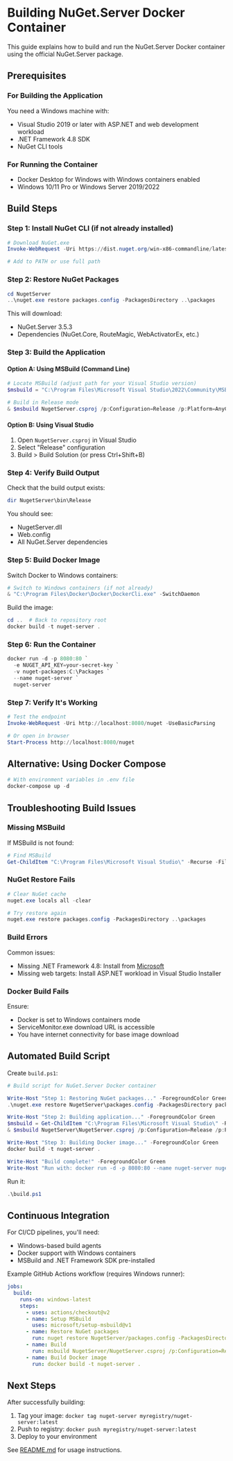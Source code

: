 # Building NuGet.Server Docker Container

This guide explains how to build and run the NuGet.Server Docker container using the official NuGet.Server package.

## Prerequisites

### For Building the Application

You need a Windows machine with:
- Visual Studio 2019 or later with ASP.NET and web development workload
- .NET Framework 4.8 SDK
- NuGet CLI tools

### For Running the Container

- Docker Desktop for Windows with Windows containers enabled
- Windows 10/11 Pro or Windows Server 2019/2022

## Build Steps

### Step 1: Install NuGet CLI (if not already installed)

```powershell
# Download NuGet.exe
Invoke-WebRequest -Uri https://dist.nuget.org/win-x86-commandline/latest/nuget.exe -OutFile nuget.exe

# Add to PATH or use full path
```

### Step 2: Restore NuGet Packages

```powershell
cd NugetServer
..\nuget.exe restore packages.config -PackagesDirectory ..\packages
```

This will download:
- NuGet.Server 3.5.3
- Dependencies (NuGet.Core, RouteMagic, WebActivatorEx, etc.)

### Step 3: Build the Application

#### Option A: Using MSBuild (Command Line)

```powershell
# Locate MSBuild (adjust path for your Visual Studio version)
$msbuild = "C:\Program Files\Microsoft Visual Studio\2022\Community\MSBuild\Current\Bin\MSBuild.exe"

# Build in Release mode
& $msbuild NugetServer.csproj /p:Configuration=Release /p:Platform=AnyCPU
```

#### Option B: Using Visual Studio

1. Open `NugetServer.csproj` in Visual Studio
2. Select "Release" configuration
3. Build > Build Solution (or press Ctrl+Shift+B)

### Step 4: Verify Build Output

Check that the build output exists:

```powershell
dir NugetServer\bin\Release
```

You should see:
- NugetServer.dll
- Web.config
- All NuGet.Server dependencies

### Step 5: Build Docker Image

Switch Docker to Windows containers:

```powershell
# Switch to Windows containers (if not already)
& "C:\Program Files\Docker\Docker\DockerCli.exe" -SwitchDaemon
```

Build the image:

```powershell
cd ..  # Back to repository root
docker build -t nuget-server .
```

### Step 6: Run the Container

```powershell
docker run -d -p 8080:80 `
  -e NUGET_API_KEY=your-secret-key `
  -v nuget-packages:C:\Packages `
  --name nuget-server `
  nuget-server
```

### Step 7: Verify It's Working

```powershell
# Test the endpoint
Invoke-WebRequest -Uri http://localhost:8080/nuget -UseBasicParsing

# Or open in browser
Start-Process http://localhost:8080/nuget
```

## Alternative: Using Docker Compose

```powershell
# With environment variables in .env file
docker-compose up -d
```

## Troubleshooting Build Issues

### Missing MSBuild

If MSBuild is not found:

```powershell
# Find MSBuild
Get-ChildItem "C:\Program Files\Microsoft Visual Studio\" -Recurse -Filter "MSBuild.exe" | Select-Object FullName
```

### NuGet Restore Fails

```powershell
# Clear NuGet cache
nuget.exe locals all -clear

# Try restore again
nuget.exe restore packages.config -PackagesDirectory ..\packages
```

### Build Errors

Common issues:
- Missing .NET Framework 4.8: Install from [Microsoft](https://dotnet.microsoft.com/download/dotnet-framework/net48)
- Missing web targets: Install ASP.NET workload in Visual Studio Installer

### Docker Build Fails

Ensure:
- Docker is set to Windows containers mode
- ServiceMonitor.exe download URL is accessible
- You have internet connectivity for base image download

## Automated Build Script

Create `build.ps1`:

```powershell
# Build script for NuGet.Server Docker container

Write-Host "Step 1: Restoring NuGet packages..." -ForegroundColor Green
.\nuget.exe restore NugetServer\packages.config -PackagesDirectory packages

Write-Host "Step 2: Building application..." -ForegroundColor Green
$msbuild = Get-ChildItem "C:\Program Files\Microsoft Visual Studio\" -Recurse -Filter "MSBuild.exe" | Select-Object -First 1 -ExpandProperty FullName
& $msbuild NugetServer\NugetServer.csproj /p:Configuration=Release /p:Platform=AnyCPU

Write-Host "Step 3: Building Docker image..." -ForegroundColor Green
docker build -t nuget-server .

Write-Host "Build complete!" -ForegroundColor Green
Write-Host "Run with: docker run -d -p 8080:80 --name nuget-server nuget-server"
```

Run it:

```powershell
.\build.ps1
```

## Continuous Integration

For CI/CD pipelines, you'll need:
- Windows-based build agents
- Docker support with Windows containers
- MSBuild and .NET Framework SDK pre-installed

Example GitHub Actions workflow (requires Windows runner):

```yaml
jobs:
  build:
    runs-on: windows-latest
    steps:
      - uses: actions/checkout@v2
      - name: Setup MSBuild
        uses: microsoft/setup-msbuild@v1
      - name: Restore NuGet packages
        run: nuget restore NugetServer/packages.config -PackagesDirectory packages
      - name: Build
        run: msbuild NugetServer/NugetServer.csproj /p:Configuration=Release
      - name: Build Docker image
        run: docker build -t nuget-server .
```

## Next Steps

After successfully building:
1. Tag your image: `docker tag nuget-server myregistry/nuget-server:latest`
2. Push to registry: `docker push myregistry/nuget-server:latest`
3. Deploy to your environment

See [README.md](README.md) for usage instructions.
